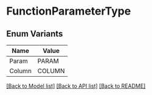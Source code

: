 # FunctionParameterType

## Enum Variants

| Name | Value |
|---- | -----|
| Param | PARAM |
| Column | COLUMN |


[[Back to Model list]](../README.md#documentation-for-models) [[Back to API list]](../README.md#documentation-for-api-endpoints) [[Back to README]](../README.md)


